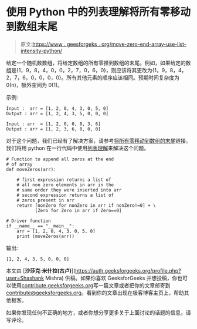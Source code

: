 # 使用 Python 中的列表理解将所有零移动到数组末尾

> 原文:[https://www . geesforgeks . org/move-zero-end-array-use-list-intensity-python/](https://www.geeksforgeeks.org/move-zeroes-end-array-using-list-comprehension-python/)

给定一个随机数数组，将给定数组的所有零推到数组的末尾。例如，如果给定的数组是{1，9，8，4，0，0，2，7，0，6，0}，则应该将其更改为{1，9，8，4，2，7，6，0，0，0，0}。所有其他元素的顺序应该相同。预期时间复杂度为 0(n)，额外空间为 0(1)。

示例:

```
Input :  arr = [1, 2, 0, 4, 3, 0, 5, 0]
Output : arr = [1, 2, 4, 3, 5, 0, 0, 0]

Input : arr  = [1, 2, 0, 0, 0, 3, 6]
Output : arr = [1, 2, 3, 6, 0, 0, 0]

```

对于这个问题，我们已经有了解决方案，请参考[将所有零移动到数组的末尾](https://www.geeksforgeeks.org/move-zeroes-end-array/)链接。我们将用 python 在一行代码中使用[列表理解](https://www.geeksforgeeks.org/python-list-comprehension-and-slicing/)来解决这个问题。

```
# Function to append all zeros at the end 
# of array
def moveZeros(arr):

    # first expression returns a list of
    # all non zero elements in arr in the 
    # same order they were inserted into arr
    # second expression returns a list of 
    # zeros present in arr
    return [nonZero for nonZero in arr if nonZero!=0] + \
           [Zero for Zero in arr if Zero==0]

# Driver function
if __name__ == "__main__":
    arr = [1, 2, 0, 4, 3, 0, 5, 0]
    print (moveZeros(arr))
```

输出:

```
[1, 2, 4, 3, 5, 0, 0, 0]

```

本文由 [**沙莎克·米什拉(古卢)**](https://auth.geeksforgeeks.org/profile.php?user=Shashank Mishra) 供稿。如果你喜欢 GeeksforGeeks 并想投稿，你也可以使用[contribute.geeksforgeeks.org](http://www.contribute.geeksforgeeks.org)写一篇文章或者把你的文章邮寄到 contribute@geeksforgeeks.org。看到你的文章出现在极客博客主页上，帮助其他极客。

如果你发现任何不正确的地方，或者你想分享更多关于上面讨论的话题的信息，请写评论。